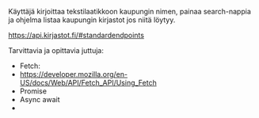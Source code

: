 Käyttäjä kirjoittaa tekstilaatikkoon kaupungin nimen, painaa search-nappia ja ohjelma listaa
kaupungin kirjastot jos niitä löytyy. 

https://api.kirjastot.fi/#standardendpoints

Tarvittavia ja opittavia juttuja:
- Fetch:
- https://developer.mozilla.org/en-US/docs/Web/API/Fetch_API/Using_Fetch
- Promise 
- Async await
- 